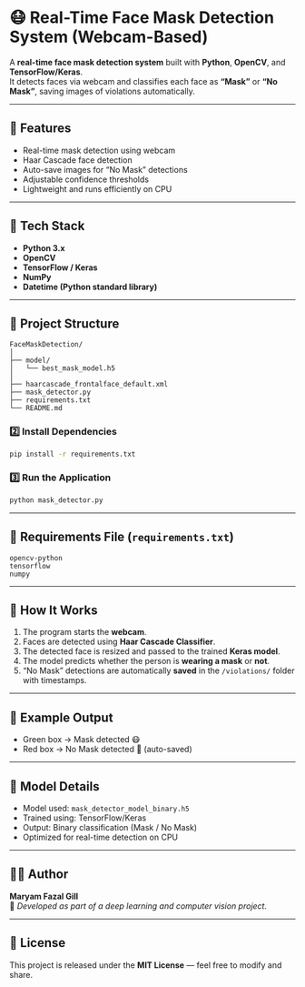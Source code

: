 # 😷 Real-Time Face Mask Detection System (Webcam-Based)

A **real-time face mask detection system** built with **Python**, **OpenCV**, and **TensorFlow/Keras**.  
It detects faces via webcam and classifies each face as **“Mask”** or **“No Mask”**, saving images of violations automatically.

---

## 🚀 Features
- Real-time mask detection using webcam  
- Haar Cascade face detection  
- Auto-save images for “No Mask” detections  
- Adjustable confidence thresholds  
- Lightweight and runs efficiently on CPU  

---

## 🧠 Tech Stack
- **Python 3.x**
- **OpenCV**
- **TensorFlow / Keras**
- **NumPy**
- **Datetime (Python standard library)**

---

## 📂 Project Structure

```
FaceMaskDetection/
│
├── model/
│   └── best_mask_model.h5
│
├── haarcascade_frontalface_default.xml
├── mask_detector.py
├── requirements.txt
└── README.md
```

### 2️⃣ Install Dependencies
```bash
pip install -r requirements.txt
```

### 3️⃣ Run the Application
```bash
python mask_detector.py
```

---

## 🧾 Requirements File (`requirements.txt`)

```
opencv-python
tensorflow
numpy
```

---

## 🧩 How It Works
1. The program starts the **webcam**.
2. Faces are detected using **Haar Cascade Classifier**.
3. The detected face is resized and passed to the trained **Keras model**.
4. The model predicts whether the person is **wearing a mask** or **not**.
5. “No Mask” detections are automatically **saved** in the `/violations/` folder with timestamps.

---

## 📸 Example Output
- Green box → Mask detected 😷  
- Red box → No Mask detected 🚨 (auto-saved)

---

## 🧠 Model Details
- Model used: `mask_detector_model_binary.h5`
- Trained using: TensorFlow/Keras
- Output: Binary classification (Mask / No Mask)
- Optimized for real-time detection on CPU

---

## 🧑‍💻 Author
**Maryam Fazal Gill**  
📧 *Developed as part of a deep learning and computer vision project.*

---

## 🏁 License
This project is released under the **MIT License** — feel free to modify and share.
